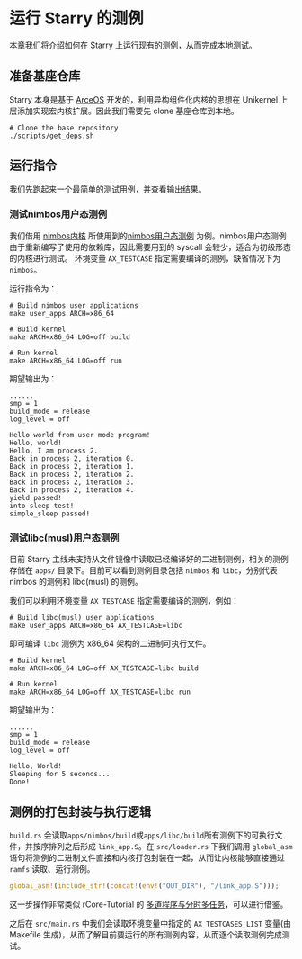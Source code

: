 # 运行 Starry 的测例

本章我们将介绍如何在 Starry 上运行现有的测例，从而完成本地测试。

## 准备基座仓库

Starry 本身是基于 [ArceOS](https://github.com/arceos-org/arceos) 开发的，利用异构组件化内核的思想在 Unikernel 上层添加实现宏内核扩展。因此我们需要先 clone 基座仓库到本地。

```shell
# Clone the base repository
./scripts/get_deps.sh
```

## 运行指令
我们先跑起来一个最简单的测试用例，并查看输出结果。

### 测试nimbos用户态测例
我们借用 [nimbos内核](https://github.com/equation314/nimbos) 所使用到的[nimbos用户态测例](https://github.com/equation314/nimbos/tree/main/user) 为例。nimbos用户态测例由于重新编写了使用的依赖库，因此需要用到的 syscall 会较少，适合为初级形态的内核进行测试。
环境变量 `AX_TESTCASE` 指定需要编译的测例，缺省情况下为 `nimbos`。

运行指令为：

```shell
# Build nimbos user applications
make user_apps ARCH=x86_64

# Build kernel
make ARCH=x86_64 LOG=off build

# Run kernel
make ARCH=x86_64 LOG=off run
```

期望输出为：

```shell
......
smp = 1
build_mode = release
log_level = off

Hello world from user mode program!
Hello, world!
Hello, I am process 2.
Back in process 2, iteration 0.
Back in process 2, iteration 1.
Back in process 2, iteration 2.
Back in process 2, iteration 3.
Back in process 2, iteration 4.
yield passed!
into sleep test!
simple_sleep passed!
```

### 测试libc(musl)用户态测例
目前 Starry 主线未支持从文件镜像中读取已经编译好的二进制测例，相关的测例存储在 `apps/` 目录下。目前可以看到测例目录包括 `nimbos` 和 `libc`，分别代表 nimbos 的测例和 libc(musl) 的测例。

我们可以利用环境变量 `AX_TESTCASE` 指定需要编译的测例，例如：

```shell
# Build libc(musl) user applications
make user_apps ARCH=x86_64 AX_TESTCASE=libc
```

即可编译 `libc` 测例为 x86_64 架构的二进制可执行文件。

```shell
# Build kernel
make ARCH=x86_64 LOG=off AX_TESTCASE=libc build

# Run kernel
make ARCH=x86_64 LOG=off AX_TESTCASE=libc run
```
期望输出为：

```shell
......
smp = 1
build_mode = release
log_level = off

Hello, World!
Sleeping for 5 seconds...
Done!
```

## 测例的打包封装与执行逻辑
 `build.rs` 会读取`apps/nimbos/build`或`apps/libc/build`所有测例下的可执行文件，并按序排列之后形成 `link_app.S`。在 `src/loader.rs` 下我们调用 `global_asm` 语句将测例的二进制文件直接和内核打包封装在一起，从而让内核能够直接通过 `ramfs` 读取、运行测例。

```rust
global_asm!(include_str!(concat!(env!("OUT_DIR"), "/link_app.S")));
```

这一步操作非常类似 rCore-Tutorial 的 [多道程序与分时多任务](https://rcore-os.cn/rCore-Tutorial-Book-v3/chapter3/1multi-loader.html)，可以进行借鉴。

之后在 `src/main.rs` 中我们会读取环境变量中指定的 `AX_TESTCASES_LIST` 变量(由 Makefile 生成)，从而了解目前要运行的所有测例内容，从而逐个读取测例完成测试。

